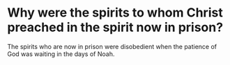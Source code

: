 # Why were the spirits to whom Christ preached in the spirit now in prison?

The spirits who are now in prison were disobedient when the patience of God was waiting in the days of Noah.
